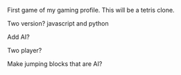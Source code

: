 First game of my gaming profile. This will be a tetris clone. 

Two version?
    javascript and python

Add AI?

Two player?

Make jumping blocks that are AI?